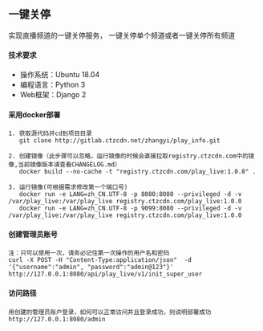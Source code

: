 ## 一键关停

实现直播频道的一键关停服务， 一键关停单个频道或者一键关停所有频道

#### 技术要求

- 操作系统：Ubuntu 18.04
- 编程语言：Python 3
- Web框架：Django 2

#### 采用docker部署
    1. 获取源代码并cd到项目目录
       git clone http://gitlab.ctzcdn.net/zhangyi/play_info.git
    
    2. 创建镜像（此步骤可以忽略，运行镜像的时候会直接拉取registry.ctzcdn.com中的镜像,当前镜像版本请查看CHANGELOG.md）
       docker build --no-cache -t "registry.ctzcdn.com/play_live:1.0.0" .
       
    3. 运行镜像(可根据需求修改第一个端口号)
       docker run -e LANG=zh_CN.UTF-8 -p 8080:8080 --privileged -d -v /var/play_live:/var/play_live registry.ctzcdn.com/play_live:1.0.0
       docker run -e LANG=zh_CN.UTF-8 -p 9099:8080 --privileged -d -v /var/play_live:/var/play_live registry.ctzcdn.com/play_live:1.0.0


#### 创建管理员账号
    注：只可以使用一次，请务必记住第一次操作的用户名和密码
    curl -X POST -H "Content-Type:application/json"  -d '{"username":"admin", "password":"admin@123"}' http://127.0.0.1:8080/api/play_live/v1/init_super_user

#### 访问路径
    用创建的管理员账户登录，如何可以正常访问并且登录成功，则说明部署成功
    http://127.0.0.1:8080/admin
